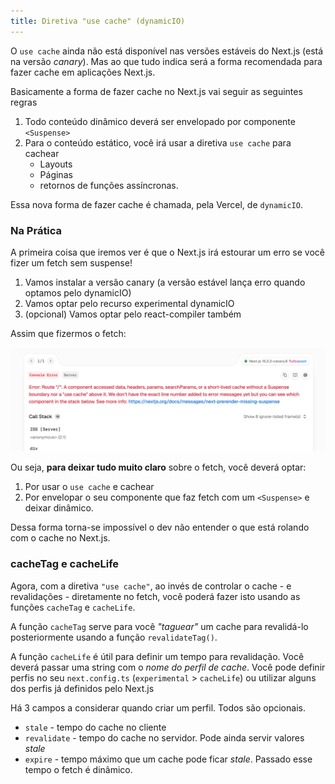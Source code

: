 ```yaml
---
title: Diretiva "use cache" (dynamicIO)
---
```


O `use cache` ainda não está disponível nas versões estáveis do Next.js (está na versão _canary_). Mas ao que tudo indica será a forma recomendada para fazer cache em aplicações Next.js.

Basicamente a forma de fazer cache no Next.js vai seguir as seguintes regras

1. Todo conteúdo dinâmico deverá ser envelopado por componente `<Suspense>`
2. Para o conteúdo estático, você irá usar a diretiva `use cache` para cachear
   - Layouts
   - Páginas
   - retornos de funções assíncronas.

Essa nova forma de fazer cache é chamada, pela Vercel, de `dynamicIO`.

### Na Prática

A primeira coisa que iremos ver é que o Next.js irá estourar um erro se você fizer um fetch sem suspense!

1. Vamos instalar a versão canary (a versão estável lança erro quando optamos pelo dynamicIO)
2. Vamos optar pelo recurso experimental dynamicIO
3. (opcional) Vamos optar pelo react-compiler também

Assim que fizermos o fetch:

![alt text](image.png)

Ou seja, **para deixar tudo muito claro** sobre o fetch, você deverá optar:

1. Por usar o `use cache` e cachear
2. Por envelopar o seu componente que faz fetch com um `<Suspense>` e deixar dinâmico.

Dessa forma torna-se impossível o dev não entender o que está rolando com o cache no Next.js.

### cacheTag e cacheLife

Agora, com a diretiva `"use cache"`, ao invés de controlar o cache - e revalidações - diretamente no fetch, você poderá fazer isto usando as funções `cacheTag` e `cacheLife`.

A função `cacheTag` serve para você _"taguear"_ um cache para revalidá-lo posteriormente usando a função `revalidateTag()`.

A função `cacheLife` é útil para definir um tempo para revalidação. Você deverá passar uma string com o _nome do perfil de cache_. Você pode definir perfis no seu `next.config.ts` (`experimental` > `cacheLife`) ou utilizar alguns dos perfis já definidos pelo Next.js

Há 3 campos a considerar quando criar um perfil. Todos são opcionais.

- `stale` - tempo do cache no cliente
- `revalidate` - tempo do cache no servidor. Pode ainda servir valores _stale_
- `expire` - tempo máximo que um cache pode ficar _stale_. Passado esse tempo o fetch é dinâmico.
